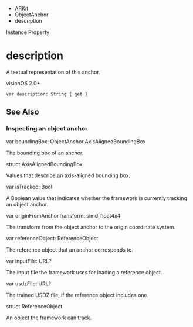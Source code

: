 

- ARKit
- ObjectAnchor
-  description 

Instance Property

# description

A textual representation of this anchor.

visionOS 2.0+

``` source
var description: String { get }
```

## See Also

### Inspecting an object anchor

var boundingBox: ObjectAnchor.AxisAlignedBoundingBox

The bounding box of an anchor.

struct AxisAlignedBoundingBox

Values that describe an axis-aligned bounding box.

var isTracked: Bool

A Boolean value that indicates whether the framework is currently tracking an object anchor.

var originFromAnchorTransform: simd_float4x4

The transform from the object anchor to the origin coordinate system.

var referenceObject: ReferenceObject

The reference object that an anchor corresponds to.

var inputFile: URL?

The input file the framework uses for loading a reference object.

var usdzFile: URL?

The trained USDZ file, if the reference object includes one.

struct ReferenceObject

An object the framework can track.

